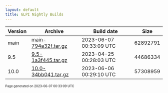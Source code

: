 ```yaml
---
layout: default
title: GLPI Nightly Builds
---
```


Version|Archive|Build date|Size
---|---|---|---
main|[main-794a32f.tar.gz](main-794a32f.tar.gz)|2023-06-07 00:33:09 UTC|62892791
9.5|[9.5-1a3f445.tar.gz](9.5-1a3f445.tar.gz)|2023-04-25 00:28:03 UTC|44686334
10.0|[10.0-34bb041.tar.gz](10.0-34bb041.tar.gz)|2023-06-06 00:29:10 UTC|57308959

<font size="1">Page generated on 2023-06-07 00:33:09 UTC</font>

